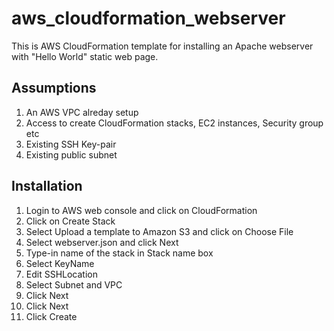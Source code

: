 # aws_cloudformation_webserver

This is AWS CloudFormation template for installing an Apache webserver with "Hello World" static web page.

Assumptions
-----------
1. An AWS VPC alreday setup
2. Access to create CloudFormation stacks, EC2 instances, Security group etc
3. Existing SSH Key-pair
4. Existing public subnet

Installation
------------
1. Login to AWS web console and click on CloudFormation
2. Click on Create Stack
3. Select Upload a template to Amazon S3 and click on Choose File
4. Select webserver.json and click Next
5. Type-in name of the stack in Stack name box
6. Select KeyName
7. Edit SSHLocation
8. Select Subnet and VPC
9. Click Next
10. Click Next
11. Click Create
